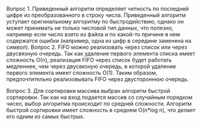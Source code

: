 Вопрос 1.
Приведенный алгоритм определяет четность по последней цифре из преобразованного в строку числа. Приведенный алгоритм уступает оригинальному алгоритму по быстродействию, однако он может принимать не только числовой тип данных, что полезно, например если число взято из файла и по какой-то причине в нем содержатся ошибки (например, одна из цифр в середине заменена на символ).
 Вопрос 2.
 FIFO можно реализовать через список или через двусвязную очередь.
 Так как удаление первого элемента списка имеет сложность О(n), реализация FIFO через список будет работать медленнее, чем через двусвязную очередь, в которой удаление первого элемента имеет сложность О(1). Таким образом, предпочтительно реализовывать FIFO через двустороннюю очередь.
 
 Вопрос 3.
 Для сортировки массива выбран алгоритм быстрой сортировки. Так как на вход подается массив со случайным порядком чисел, выбор алгоритма происходит по средней сложности. Алгоритм быстрой сортировки имеет сложность в среднем O(n*log n), что делает его одним из самых быстрых.
